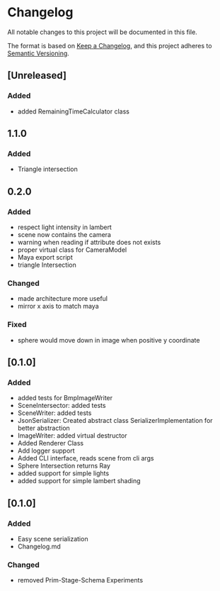 # Changelog
All notable changes to this project will be documented in this file.

The format is based on [Keep a Changelog](https://keepachangelog.com/en/1.0.0/),
and this project adheres to [Semantic Versioning](https://semver.org/spec/v2.0.0.html).

## [Unreleased]
### Added
- added RemainingTimeCalculator class
## 1.1.0
### Added
- Triangle intersection
## 0.2.0
### Added
- respect light intensity in lambert
- scene now contains the camera
- warning when reading if attribute does not exists
- proper virtual class for CameraModel
- Maya export script
- triangle Intersection
### Changed
- made architecture more useful
- mirror x axis to match maya
### Fixed
- sphere would move down in image when positive y coordinate
## [0.1.0]
### Added
- added tests for BmpImageWriter
- SceneIntersector: added tests
- SceneWriter: added tests
- JsonSerializer: Created abstract class SerializerImplementation for better abstraction
- ImageWriter: added virtual destructor
- Added Renderer Class
- Add logger support
- Added CLI interface, reads scene from cli args
- Sphere Intersection returns Ray
- added support for simple lights
- added support for simple lambert shading

## [0.1.0]
### Added
- Easy scene serialization
- Changelog.md
### Changed
- removed Prim-Stage-Schema Experiments

